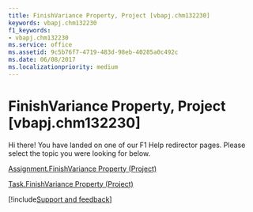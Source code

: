 ```yaml
---
title: FinishVariance Property, Project [vbapj.chm132230]
keywords: vbapj.chm132230
f1_keywords:
- vbapj.chm132230
ms.service: office
ms.assetid: 9c5b76f7-4719-483d-98eb-40285a0c492c
ms.date: 06/08/2017
ms.localizationpriority: medium
---
```



# FinishVariance Property, Project [vbapj.chm132230]

Hi there! You have landed on one of our F1 Help redirector pages. Please select the topic you were looking for below.

[Assignment.FinishVariance Property (Project)](https://msdn.microsoft.com/library/3ec68258-b79b-9c19-63e9-e018bb506dc4%28Office.15%29.aspx)

[Task.FinishVariance Property (Project)](https://msdn.microsoft.com/library/152aa61c-2c79-539c-7193-b251ad85a5e2%28Office.15%29.aspx)

[!include[Support and feedback](~/includes/feedback-boilerplate.md)]